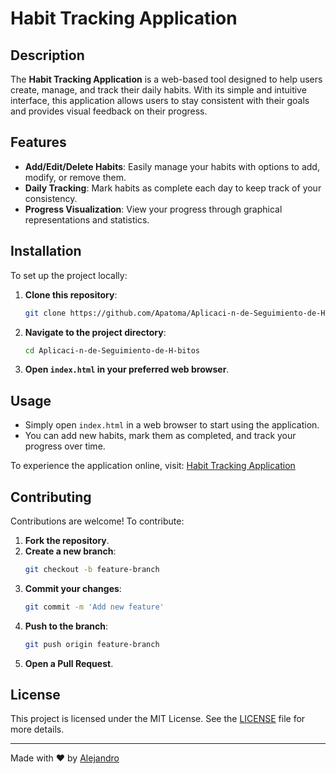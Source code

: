# Habit Tracking Application

## Description

The **Habit Tracking Application** is a web-based tool designed to help users create, manage, and track their daily habits. With its simple and intuitive interface, this application allows users to stay consistent with their goals and provides visual feedback on their progress.

## Features

- **Add/Edit/Delete Habits**: Easily manage your habits with options to add, modify, or remove them.
- **Daily Tracking**: Mark habits as complete each day to keep track of your consistency.
- **Progress Visualization**: View your progress through graphical representations and statistics.

## Installation

To set up the project locally:

1. **Clone this repository**:
    ```bash
    git clone https://github.com/Apatoma/Aplicaci-n-de-Seguimiento-de-H-bitos.git
    ```

2. **Navigate to the project directory**:
    ```bash
    cd Aplicaci-n-de-Seguimiento-de-H-bitos
    ```

3. **Open `index.html` in your preferred web browser**.

## Usage

- Simply open `index.html` in a web browser to start using the application.
- You can add new habits, mark them as completed, and track your progress over time.

To experience the application online, visit: [Habit Tracking Application](https://apatoma.github.io/Aplicaci-n-de-Seguimiento-de-H-bitos/)

## Contributing

Contributions are welcome! To contribute:

1. **Fork the repository**.
2. **Create a new branch**:
    ```bash
    git checkout -b feature-branch
    ```
3. **Commit your changes**:
    ```bash
    git commit -m 'Add new feature'
    ```
4. **Push to the branch**:
    ```bash
    git push origin feature-branch
    ```
5. **Open a Pull Request**.

## License

This project is licensed under the MIT License. See the [LICENSE](LICENSE) file for more details.

---

Made with ❤️ by [Alejandro](https://github.com/Apatoma)
